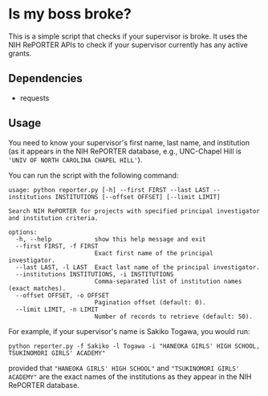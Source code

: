 Is my boss broke?
=================

This is a simple script that checks if your supervisor is broke.
It uses the NIH RePORTER APIs to check if your supervisor currently has any active grants.

Dependencies
------------
- requests

Usage
-----
You need to know your supervisor's first name, last name, and institution (as it appears in the NIH RePORTER database, e.g., UNC-Chapel Hill is `'UNIV OF NORTH CAROLINA CHAPEL HILL'`).

You can run the script with the following command:

```
usage: python reporter.py [-h] --first FIRST --last LAST --institutions INSTITUTIONS [--offset OFFSET] [--limit LIMIT]

Search NIH RePORTER for projects with specified principal investigator and institution criteria.

options:
  -h, --help            show this help message and exit
  --first FIRST, -f FIRST
                        Exact first name of the principal investigator.
  --last LAST, -l LAST  Exact last name of the principal investigator.
  --institutions INSTITUTIONS, -i INSTITUTIONS
                        Comma-separated list of institution names (exact matches).
  --offset OFFSET, -o OFFSET
                        Pagination offset (default: 0).
  --limit LIMIT, -n LIMIT
                        Number of records to retrieve (default: 50).
```

For example, if your supervisor's name is Sakiko Togawa, you would run:

```
python reporter.py -f Sakiko -l Togawa -i "HANEOKA GIRLS' HIGH SCHOOL, TSUKINOMORI GIRLS' ACADEMY"
```

provided that `"HANEOKA GIRLS' HIGH SCHOOL"` and `"TSUKINOMORI GIRLS' ACADEMY"` are the exact names of the institutions as they appear in the NIH RePORTER database.